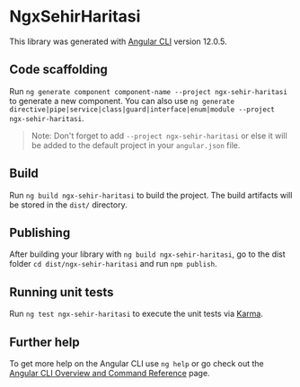 # NgxSehirHaritasi

This library was generated with [Angular CLI](https://github.com/angular/angular-cli) version 12.0.5.

## Code scaffolding

Run `ng generate component component-name --project ngx-sehir-haritasi` to generate a new component. You can also use `ng generate directive|pipe|service|class|guard|interface|enum|module --project ngx-sehir-haritasi`.
> Note: Don't forget to add `--project ngx-sehir-haritasi` or else it will be added to the default project in your `angular.json` file. 

## Build

Run `ng build ngx-sehir-haritasi` to build the project. The build artifacts will be stored in the `dist/` directory.

## Publishing

After building your library with `ng build ngx-sehir-haritasi`, go to the dist folder `cd dist/ngx-sehir-haritasi` and run `npm publish`.

## Running unit tests

Run `ng test ngx-sehir-haritasi` to execute the unit tests via [Karma](https://karma-runner.github.io).

## Further help

To get more help on the Angular CLI use `ng help` or go check out the [Angular CLI Overview and Command Reference](https://angular.io/cli) page.
